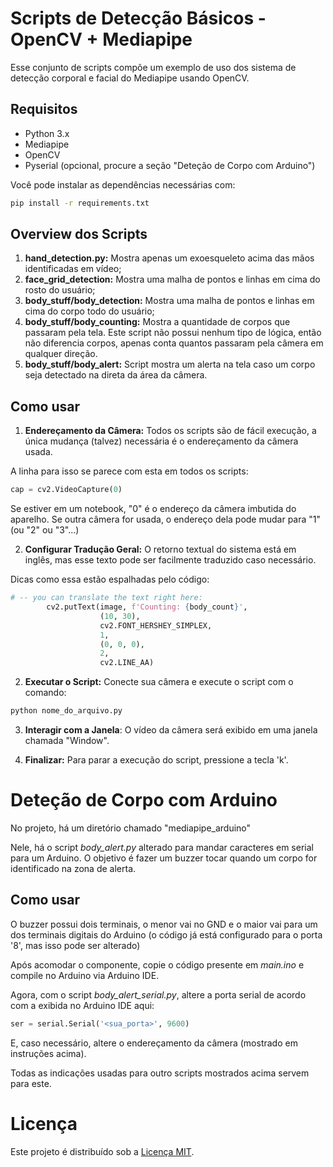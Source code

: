 # Scripts de Detecção Básicos - OpenCV + Mediapipe
Esse conjunto de scripts compõe um exemplo de uso dos sistema de detecção corporal e facial do Mediapipe usando OpenCV.

## Requisitos
* Python 3.x
* Mediapipe
* OpenCV
* Pyserial (opcional, procure a seção "Deteção de Corpo com Arduino")

Você pode instalar as dependências necessárias com:
```bash
pip install -r requirements.txt
```

## Overview dos Scripts
1. **hand_detection.py:** Mostra apenas um exoesqueleto acima das mãos identificadas em vídeo;
2. **face_grid_detection:** Mostra uma malha de pontos e linhas em cima do rosto do usuário;
3. **body_stuff/body_detection:** Mostra uma malha de pontos e linhas em cima do corpo todo do usuário;
4. **body_stuff/body_counting:** Mostra a quantidade de corpos que passaram pela tela. Este script não possui nenhum tipo de lógica, então não diferencia corpos, apenas conta quantos passaram pela câmera em qualquer direção.
5. **body_stuff/body_alert:** Script mostra um alerta na tela caso um corpo seja detectado na direta da área da câmera.

## Como usar
1. **Endereçamento da Câmera:** Todos os scripts são de fácil execução, a única mudança (talvez) necessária é o endereçamento da câmera usada.

A linha para isso se parece com esta em todos os scripts:
```python
cap = cv2.VideoCapture(0)
```
Se estiver em um notebook, "0" é o endereço da câmera imbutida do aparelho. Se outra câmera for usada, o endereço dela pode mudar para "1" (ou "2" ou "3"...)

2. **Configurar Tradução Geral:** O retorno textual do sistema está em inglês, mas esse texto pode ser facilmente traduzido caso necessário.

Dicas como essa estão espalhadas pelo código:
```python
# -- you can translate the text right here:
        cv2.putText(image, f'Counting: {body_count}',
                    (10, 30),
                    cv2.FONT_HERSHEY_SIMPLEX,
                    1,
                    (0, 0, 0),
                    2,
                    cv2.LINE_AA)
```
        
2. **Executar o Script:** Conecte sua câmera e execute o script com o comando:
```bash
python nome_do_arquivo.py
```

3. **Interagir com a Janela**: O vídeo da câmera será exibido em uma janela chamada "Window".

4. **Finalizar:** Para parar a execução do script, pressione a tecla 'k'.

# Deteção de Corpo com Arduino
No projeto, há um diretório chamado "mediapipe_arduino"

Nele, há o script _body_alert.py_ alterado para mandar caracteres em serial para um Arduino. O objetivo é fazer um buzzer tocar quando um corpo for identificado na zona de alerta.

## Como usar
O buzzer possui dois terminais, o menor vai no GND e o maior vai para um dos terminais digitais do Arduino (o código já está configurado para o porta '8', mas isso pode ser alterado)

Após acomodar o componente, copie o código presente em _main.ino_ e compile no Arduino via Arduino IDE.

Agora, com o script _body_alert_serial.py_, altere a porta serial de acordo com a exibida no Arduino IDE aqui:
```python
ser = serial.Serial('<sua_porta>', 9600)
```
E, caso necessário, altere o endereçamento da câmera (mostrado em instruções acima).

Todas as indicações usadas para outro scripts mostrados acima servem para este.

# Licença
Este projeto é distribuído sob a [Licença MIT](LICENSE).